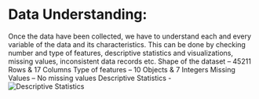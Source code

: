 # Data Understanding:
Once the data have been collected, we have to understand each and every variable of the data and its characteristics. This can be done by checking number and type of features, descriptive statistics and visualizations, missing values, inconsistent data records etc.
Shape of the dataset – 45211 Rows & 17 Columns
Type of features – 10 Objects & 7 Integers
Missing Values – No missing values
Descriptive Statistics -  
![Descriptive Statistics](https://github.com/SaranyaDScientist/Data_Science_Projects/blob/master/BMC_Descriptive_Stats.png)

